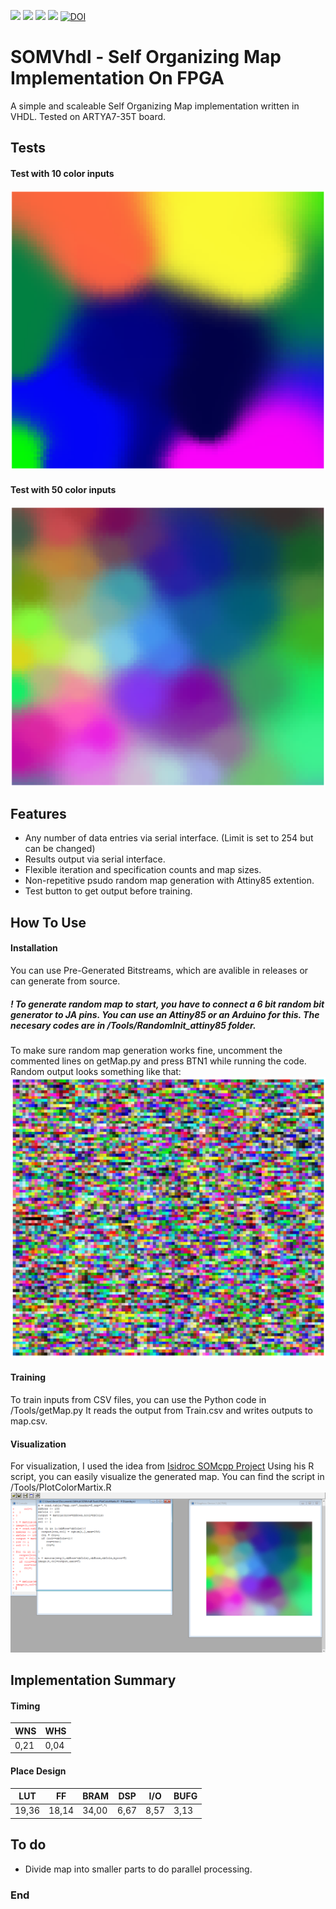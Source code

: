 
![](https://img.shields.io/github/stars/tuhalf/SOMvhdl.svg) ![](https://img.shields.io/github/forks/tuhalf/SOMvhdl.svg) ![](https://img.shields.io/github/release/tuhalf/SOMvhdl.svg) ![](https://img.shields.io/github/issues/tuhalf/SOMvhdl.svg) [![DOI](https://zenodo.org/badge/321111198.svg)](https://zenodo.org/badge/latestdoi/321111198)
# SOMVhdl - Self Organizing Map Implementation On FPGA

A simple and scaleable Self Organizing Map implementation written in VHDL. Tested on ARTYA7-35T board.

## Tests
#### Test with 10 color inputs
![](https://raw.githubusercontent.com/tuhalf/SOMvhdl/main/Docs/ScreenShots/TenColorsTest.png)
#### Test with 50 color inputs
![](https://raw.githubusercontent.com/tuhalf/SOMvhdl/main/Docs/ScreenShots/50ColorsTest.png)

## Features
- Any number of data entries via serial interface. (Limit is set to 254 but can be changed)
- Results output via serial interface.
- Flexible iteration and specification counts and map sizes.
- Non-repetitive psudo random map generation with Attiny85 extention.
- Test button to get output before training.

## How To Use
#### Installation
You can use Pre-Generated Bitstreams, which are avalible in releases or can generate from source. 
##### ! To generate random map to start, you have to connect a 6 bit random bit generator to JA pins. You can use an Attiny85 or an Arduino for this. The necesary codes are in /Tools/RandomInit_attiny85 folder.
To make sure random map generation works fine, uncomment the commented lines on getMap.py and press BTN1 while running the code. Random output looks something like that:
![](https://raw.githubusercontent.com/tuhalf/SOMvhdl/main/Docs/ScreenShots/RandomMap.png)

#### Training 
To train inputs from CSV files, you can use the Python code in /Tools/getMap.py It reads the output from Train.csv and writes outputs to map.csv. 
#### Visualization 
For visualization, I used the idea from [Isidroc SOMcpp Project][1] Using his R script, you can easily visualize the generated map. You can find the script in /Tools/PlotColorMartix.R 
![](https://raw.githubusercontent.com/tuhalf/SOMvhdl/main/Docs/ScreenShots/R.png)

## Implementation Summary
#### Timing
                    
WNS  | WHS
------------- | -------------
0,21  | 0,04
#### Place Design
| LUT  | FF | BRAM  | DSP | I/O  | BUFG |
| ------------- | ------------- | ------------- | ------------- | ------------- | ------------- |
| 19,36  | 18,14  | 34,00  | 6,67  | 8,57  | 3,13  |
## To do
- Divide map into smaller parts to do parallel processing.

### End
[1]: https://github.com/isidroc/SOMcpp "Isidroc's SOMcpp project"
